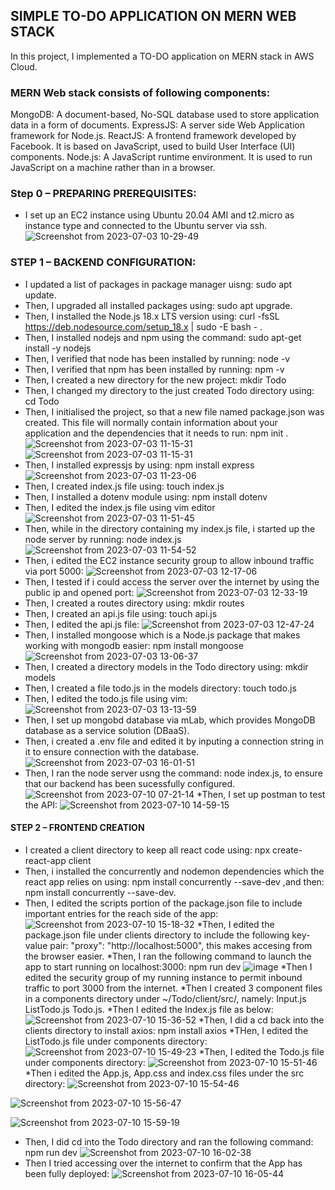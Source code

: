 ## SIMPLE TO-DO APPLICATION ON MERN WEB STACK
In this project, I implemented a TO-DO application on MERN stack in AWS Cloud.

### MERN Web stack consists of following components:

MongoDB: A document-based, No-SQL database used to store application data in a form of documents.
ExpressJS: A server side Web Application framework for Node.js.
ReactJS: A frontend framework developed by Facebook. It is based on JavaScript, used to build User Interface (UI) components.
Node.js: A JavaScript runtime environment. It is used to run JavaScript on a machine rather than in a browser.

### Step 0 – PREPARING PREREQUISITES:
* I set up an EC2 instance using Ubuntu 20.04 AMI and t2.micro as instance type and connected to the Ubuntu server via ssh.
  ![Screenshot from 2023-07-03 10-29-49](https://github.com/AbooHamzah/darey.io-pbl/assets/108676700/fc588595-56b6-43da-b683-13fcda51e481)

### STEP 1 – BACKEND CONFIGURATION:
* I updated a list of packages in package manager uisng: sudo apt update.
* Then, I upgraded all installed packages using: sudo apt upgrade.
* Then, I installed the Node.js 18.x LTS version using: curl -fsSL https://deb.nodesource.com/setup_18.x | sudo -E bash - .
* Then, I installed nodejs and npm using the command: sudo apt-get install -y nodejs
* Then, I verified that node has been installed by running: node -v
* Then, I verified that npm has been installed by running: npm -v
* Then, I created a new directory for the new project: mkdir Todo
* Then, I changed my directory to the just created Todo directory using: cd Todo
* Then, I initialised the project, so that a new file named package.json was created. This file will normally contain information about your application and the dependencies that it needs to run: npm init .![Screenshot from 2023-07-03 11-15-31](https://github.com/AbooHamzah/darey.io-pbl/assets/108676700/fed73bbc-da50-46fa-95d1-2a1e121c60af)
  ![Screenshot from 2023-07-03 11-15-31](https://github.com/AbooHamzah/darey.io-pbl/assets/108676700/f17ae083-84bd-4601-9c4c-103ea5b77e2b)
* Then, I installed expressjs by using: npm install express
  ![Screenshot from 2023-07-03 11-23-06](https://github.com/AbooHamzah/darey.io-pbl/assets/108676700/ff2b0135-bbff-4f62-8541-43bf01740836)
* Then, I created index.js file using: touch index.js
* Then, I installed a dotenv module using: npm install dotenv
* Then, I edited the index.js file using vim editor
  ![Screenshot from 2023-07-03 11-51-45](https://github.com/AbooHamzah/darey.io-pbl/assets/108676700/bb5efcaf-4acb-46ac-9466-08f1362e29ac)
* Then, while in the directory containing my index.js file, i started up the node server by running: node index.js
  ![Screenshot from 2023-07-03 11-54-52](https://github.com/AbooHamzah/darey.io-pbl/assets/108676700/2c65603d-09c7-44ac-8e30-283abf687a39)
* Then, i edited the EC2 instance security group to allow inbound traffic via port 5000:
  ![Screenshot from 2023-07-03 12-17-06](https://github.com/AbooHamzah/darey.io-pbl/assets/108676700/b8eddb24-6748-4561-8f1c-96d199fedbcd)
* Then, I tested if i could access the server over the internet by using the public ip and opened port:
  ![Screenshot from 2023-07-03 12-33-19](https://github.com/AbooHamzah/darey.io-pbl/assets/108676700/eaca8374-3089-4bbc-a247-f86d23d303c9)
* Then, I created a routes directory using: mkdir routes
* Then, I created an api.js file using: touch api.js
* Then, I edited the api.js file:
  ![Screenshot from 2023-07-03 12-47-24](https://github.com/AbooHamzah/darey.io-pbl/assets/108676700/d00e121c-a839-4a89-924c-c7c4ff47dd03)
* Then, I installed mongoose which is a Node.js package that makes working with mongodb easier: npm install mongoose
  ![Screenshot from 2023-07-03 13-06-37](https://github.com/AbooHamzah/darey.io-pbl/assets/108676700/de84d38d-6cf6-4592-a2f6-60ee76affd5e)
* Then, I created a directory models in the Todo directory using: mkdir models
* Then, I created a file todo.js in the models directory: touch todo.js
* Then, I edited the todo.js file using vim:
  ![Screenshot from 2023-07-03 13-13-59](https://github.com/AbooHamzah/darey.io-pbl/assets/108676700/22ea9fb3-b1e0-4015-90f5-07b3a1f375c1)
* Then, I set up mongobd database via mLab, which provides MongoDB database as a service solution (DBaaS).
* Then, i created a .env file and edited it by inputing a connection string in it to ensure connection with the database.
    ![Screenshot from 2023-07-03 16-01-51](https://github.com/AbooHamzah/darey.io-pbl/assets/108676700/a810ec5b-06b0-4217-8a32-b25b89c579f0)
* Then, I ran the node server usng the command: node index.js, to ensure that our backend has been sucessfully configured.
![Screenshot from 2023-07-10 07-21-14](https://github.com/AbooHamzah/darey.io-pbl/assets/108676700/4a7e999a-95ee-4341-a010-97f012cace8d)
*Then, I set up postman to test the API:
![Screenshot from 2023-07-10 14-59-15](https://github.com/AbooHamzah/darey.io-pbl/assets/108676700/a992fe02-f2ac-4119-8a56-b116ef81e7ca)

#### STEP 2 – FRONTEND CREATION
* I created a client directory to keep all react code using:  npx create-react-app client
* Then, i installed the concurrently and nodemon dependencies which the react app relies on using: npm install concurrently --save-dev ,and then: npm install concurrently --save-dev.
* Then, I edited the scripts portion of the package.json file to include important entries for the reach side of the app:
  ![Screenshot from 2023-07-10 15-18-32](https://github.com/AbooHamzah/darey.io-pbl/assets/108676700/0c595bde-7ee2-4559-9789-6bef2f4f182c)
*Then, I edited the package.json file under clients directory to include the following key- value pair: "proxy": "http://localhost:5000", this makes accesing from the browser easier.
*Then, I ran the following command to launch the app to start running on localhost:3000: npm run dev
![image](https://github.com/AbooHamzah/darey.io-pbl/assets/108676700/f02cca8f-3948-4fc6-b666-1dcaf09af593)
*Then I edited the security group of my running instance to permit inbound traffic to port 3000 from the internet.
*Then I created 3 component files in a components directory under ~/Todo/client/src/, namely: Input.js  ListTodo.js  Todo.js.
*Then I edited the Index.js file as below:
![Screenshot from 2023-07-10 15-36-52](https://github.com/AbooHamzah/darey.io-pbl/assets/108676700/06c3d107-b101-4ece-8ed6-f3d546c4abf5)
*Then, I did a cd back into the clients directory to install axios: npm install axios
*THen, I edited the ListTodo.js file under components directory:
![Screenshot from 2023-07-10 15-49-23](https://github.com/AbooHamzah/darey.io-pbl/assets/108676700/34a42991-6fb8-4bac-ace4-3cc1f817c1cb)
*Then, I edited the Todo.js file under components directory:
![Screenshot from 2023-07-10 15-51-46](https://github.com/AbooHamzah/darey.io-pbl/assets/108676700/a69393a8-10c9-4c44-87a7-7eaa94e57ed9)
*Then i edited the App.js, App.css and index.css files under the src directory:
![Screenshot from 2023-07-10 15-54-46](https://github.com/AbooHamzah/darey.io-pbl/assets/108676700/06f183da-d2f8-4316-b0c8-9d82f0e8a1f0)

![Screenshot from 2023-07-10 15-56-47](https://github.com/AbooHamzah/darey.io-pbl/assets/108676700/6c72e2d1-6064-4f3a-ad2e-01456405780c)

![Screenshot from 2023-07-10 15-59-19](https://github.com/AbooHamzah/darey.io-pbl/assets/108676700/80935f80-fb41-42c0-8b8f-35113649c037)
* Then, I did cd into the Todo directory and ran the following command: npm run dev
  ![Screenshot from 2023-07-10 16-02-38](https://github.com/AbooHamzah/darey.io-pbl/assets/108676700/9ca15913-7980-401a-b958-8018a6f23f43)
* Then I tried accessing over the internet to confirm that the App has been fully deployed:
  ![Screenshot from 2023-07-10 16-05-44](https://github.com/AbooHamzah/darey.io-pbl/assets/108676700/18c304b4-a60c-47e0-a218-86d6d36450d6)





